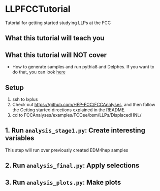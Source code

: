 # LLPFCCTutorial
Tutorial for getting started studying LLPs at the FCC

## What this tutorial will teach you

## What this tutorial will NOT cover
- How to generate samples and run pythia8 and Delphes. If you want to do that, you can look [here](https://github.com/jalimena/FCCeePhysicsPerformance/tree/master/case-studies/BSM/LLP/DisplacedHNL/HNL_sample_creation)


## Setup

1. ssh to lxplus
2. Check out https://github.com/HEP-FCC/FCCAnalyses, and then follow the Getting started directions explained in the README.
3. cd to FCCAnalyses/examples/FCCee/bsm/LLPs/DisplacedHNL/

## 1. Run `analysis_stage1.py`: Create interesting variables

This step will run over previously created EDM4hep samples

## 2. Run `analysis_final.py`: Apply selections

## 3. Run `analysis_plots.py`: Make plots
